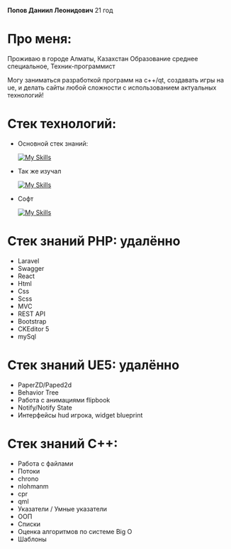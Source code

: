 __Попов Даниил Леонидович__ 21 год
# Про меня:
Проживаю в городе Алматы, Казахстан
Образование среднее специальное, Техник-программист

Могу заниматься разработкой программ на с++/qt, создавать игры на ue, и делать сайты любой сложности с использованием актуальных технологий!

# Стек технологий:

- Основной стек знаний:

  [![My Skills](https://skillicons.dev/icons?i=html,css,scss,js,react,php,laravel,mysql,cpp,cmake,qt,unreal)](https://skillicons.dev)

- Так же изучал

  [![My Skills](https://skillicons.dev/icons?i=cs,unity)](https://skillicons.dev)

- Софт

  [![My Skills](https://skillicons.dev/icons?i=qt,clion,visualstudio,vscode,github)](https://skillicons.dev)
  
# Стек знаний PHP: удалённо
- Laravel
- Swagger
- React
- Html
- Css
- Scss
- MVC
- REST API
- Bootstrap
- CKEditor 5
- mySql
  
# Стек знаний UE5: удалённо
- PaperZD/Paped2d
- Behavior Tree
- Работа с анимациями flipbook
- Notify/Notify State
- Интерфейсы hud игрока, widget blueprint


# Стек знаний C++:
- Работа с файлами
- Потоки
- chrono
- nlohmanm
- cpr
- qml
- Указатели / Умные указатели
- ООП
- Списки
- Оценка алгоритмов по системе Big O
- Шаблоны


